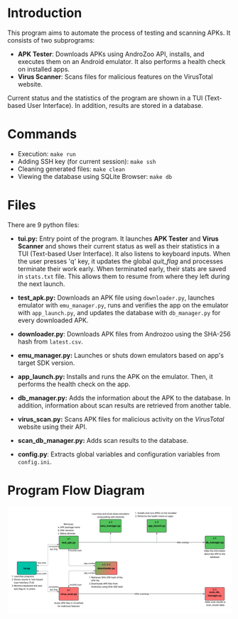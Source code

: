 # Introduction
This program aims to automate the process of testing and scanning APKs. It consists of two subprograms:
- **APK Tester**: Downloads APKs using AndroZoo API, installs, and executes them on an Android emulator. It also performs a health check on installed apps.
- **Virus Scanner**: Scans files for malicious features on the VirusTotal website.

Current status and the statistics of the program are shown in a TUI (Text-based User Interface). In addition, results are stored in a database.

# Commands
- Execution: `make run`
- Adding SSH key (for current session): `make ssh`
- Cleaning generated files: `make clean`
- Viewing the database using SQLite Browser: `make db`

# Files
There are 9 python files:
- **tui.py:** Entry point of the program. It launches **APK Tester** and **Virus Scanner** and shows their current status as well as their statistics in a TUI (Text-based User Interface). It also listens to keyboard inputs. When the user presses 'q' key, it updates the global *quit_flag* and processes terminate their work early. When terminated early, their stats are saved in `stats.txt` file. This allows them to resume from where they left during the next launch.

- **test_apk.py:** Downloads an APK file using `downloader.py`, launches emulator with `emu_manager.py`, runs and verifies the app on the emulator with `app_launch.py`, and updates the database with `db_manager.py` for every downloaded APK.
- **downloader.py**: Downloads APK files from Androzoo using the SHA-256 hash from `latest.csv`.
- **emu_manager.py:** Launches or shuts down emulators based on app's target SDK version.
- **app_launch.py:** Installs and runs the APK on the emulator. Then, it performs the health check on the app.
- **db_manager.py:** Adds the information about the APK to the database. In addition, information about scan results are retrieved from another table.

- **virus_scan.py:** Scans APK files for malicious activity on the *VirusTotal* website using their API.
- **scan_db_manager.py:** Adds scan results to the database.

- **config.py**: Extracts global variables and configuration variables from `config.ini`.


# Program Flow Diagram
![Program Flow Diagram](./diagram.png)